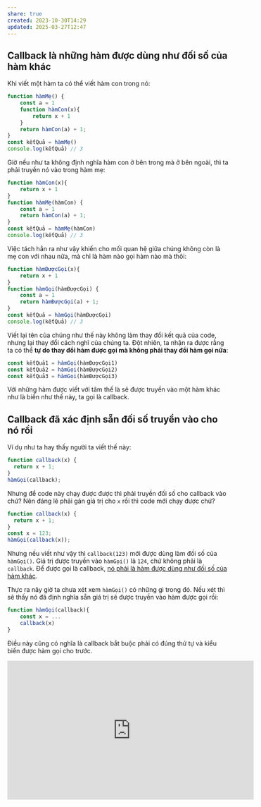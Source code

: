 ```yaml
---
share: true
created: 2023-10-30T14:29
updated: 2025-03-27T12:47
---
```

## Callback là những hàm được dùng như đối số của hàm khác
Khi viết một hàm ta có thể viết hàm con trong nó:
```js
function hàmMẹ() {
    const a = 1
    function hàmCon(x){
        return x + 1
    }
    return hàmCon(a) + 1;
}
const kếtQuả = hàmMẹ()
console.log(kếtQuả) // 3
```

Giờ nếu như ta không định nghĩa hàm con ở bên trong mà ở bên ngoài, thì ta phải truyền nó vào trong hàm mẹ:
```js
function hàmCon(x){
    return x + 1
}
function hàmMẹ(hàmCon) {
    const a = 1
    return hàmCon(a) + 1;
}
const kếtQuả = hàmMẹ(hàmCon)
console.log(kếtQuả) // 3
```

Việc tách hẳn ra như vậy khiến cho mối quan hệ giữa chúng không còn là mẹ con với nhau nữa, mà chỉ là hàm nào gọi hàm nào mà thôi:
```js
function hàmĐượcGọi(x){
    return x + 1
}
function hàmGọi(hàmĐượcGọi) {
    const a = 1
    return hàmĐượcGọi(a) + 1;
}
const kếtQuả = hàmGọi(hàmĐượcGọi)
console.log(kếtQuả) // 3
```

Viết lại tên của chúng như thế này không làm thay đổi kết quả của code, nhưng lại thay đổi cách nghĩ của chúng ta. Đột nhiên, ta nhận ra được rằng ta có thể **tự do thay đổi hàm được gọi mà không phải thay đổi hàm gọi nữa**:
```js
const kếtQuả1 = hàmGọi(hàmĐượcGọi1)
const kếtQuả2 = hàmGọi(hàmĐượcGọi2)
const kếtQuả3 = hàmGọi(hàmĐượcGọi3)
```

Với những hàm được viết với tâm thế là sẽ được truyền vào một hàm khác như là biến như thế này, ta gọi là callback. 

## Callback đã xác định sẵn đối số truyền vào cho nó rồi
Ví dụ như ta hay thấy người ta viết thế này:
```js
function callback(x) {
  return x + 1;
}
hàmGọi(callback); 
```

Nhưng để code này chạy được được thì phải truyền đối số cho callback vào chứ? Nên đáng lẽ phải gán giá trị cho `x` rồi thì code mới chạy được chứ?
```js
function callback(x) {
  return x + 1;
}
const x = 123;
hàmGọi(callback(x)); 
```

Nhưng nếu viết như vậy thì `callback(123)` mới được dùng làm đối số của `hàmGọi()`. Giá trị được truyền vào `hàmGọi()` là `124`, chứ không phải là `callback`. Để được gọi là callback, [nó phải là hàm được dùng như đối số của hàm khác](Callback%20l%C3%A0%20nh%E1%BB%AFng%20h%C3%A0m%20%C4%91%C6%B0%E1%BB%A3c%20d%C3%B9ng%20nh%C6%B0%20%C4%91%E1%BB%91i%20s%E1%BB%91%20c%E1%BB%A7a%20h%C3%A0m%20kh%C3%A1c%20v%C3%A0%20%C4%91%C3%A3%20x%C3%A1c%20%C4%91%E1%BB%8Bnh%20s%E1%BA%B5n%20%C4%91%E1%BB%91i%20s%E1%BB%91%20truy%E1%BB%81n%20v%C3%A0o%20cho%20n%C3%B3%20r%E1%BB%93i.md).

Thực ra nãy giờ ta chưa xét xem `hàmGọi()` có những gì trong đó. Nếu xét thì sẽ thấy nó đã định nghĩa sẵn giá trị sẽ được truyền vào hàm được gọi rồi:
```js
function hàmGọi(callback){
	const x = ...
	callback(x)
} 
```

Điều này cũng có nghĩa là callback bắt buộc phải có đúng thứ tự và kiểu biến được hàm gọi cho trước.

<iframe width="560" height="315" src="https://www.youtube.com/embed/5ghWnXp3aAY?si=OBHrs6oIaRi8CoWh" title="YouTube video player" frameborder="0" allow="accelerometer; autoplay; clipboard-write; encrypted-media; gyroscope; picture-in-picture; web-share" referrerpolicy="strict-origin-when-cross-origin" allowfullscreen></iframe>